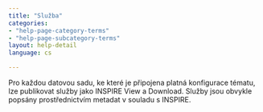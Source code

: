 ```yaml
---
title: "Služba"
categories:
- "help-page-category-terms"
- "help-page-subcategory-terms"
layout: help-detail
language: cs

---
```


Pro každou datovou sadu, ke které je připojena platná konfigurace tématu, lze publikovat služby jako INSPIRE View a Download. Služby jsou obvykle popsány prostřednictvím metadat v souladu s INSPIRE.
